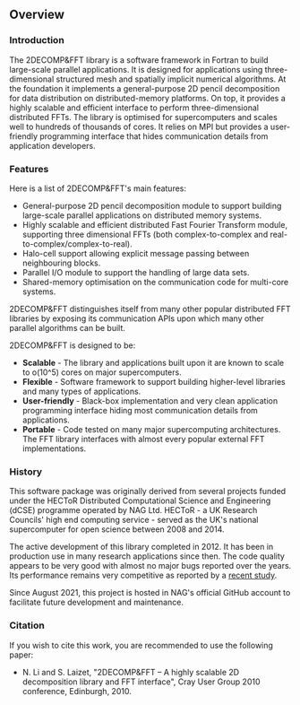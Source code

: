 ## Overview

### Introduction

The 2DECOMP&FFT library is a software framework in Fortran to build large-scale parallel applications. It is designed for applications using three-dimensional structured mesh and spatially implicit numerical algorithms. At the foundation it implements a general-purpose 2D pencil decomposition for data distribution on distributed-memory platforms. On top, it provides a highly scalable and efficient interface to perform three-dimensional distributed FFTs. The library is optimised for supercomputers and scales well to hundreds of thousands of cores. It relies on MPI but provides a user-friendly programming interface that hides communication details from application developers.

### Features

Here is a list of 2DECOMP&FFT's main features:

* General-purpose 2D pencil decomposition module to support building large-scale parallel applications on distributed memory systems.
* Highly scalable and efficient distributed Fast Fourier Transform module, supporting three dimensional FFTs (both complex-to-complex and real-to-complex/complex-to-real).
* Halo-cell support allowing explicit message passing between neighbouring blocks.
* Parallel I/O module to support the handling of large data sets.
* Shared-memory optimisation on the communication code for multi-core systems.

2DECOMP&FFT distinguishes itself from many other popular distributed FFT libraries by exposing its communication APIs upon which many other parallel algorithms can be built.

2DECOMP&FFT is designed to be:

* **Scalable** - The library and applications built upon it are known to scale to o(10^5) cores on major supercomputers.
* **Flexible** - Software framework to support building higher-level libraries and many types of applications.
* **User-friendly** - Black-box implementation and very clean application programming interface hiding most communication details from applications.
* **Portable** - Code tested on many major supercomputing architectures. The FFT library interfaces with almost every popular external FFT implementations.

### History

This software package was originally derived from several projects funded under the HECToR Distributed Computational Science and Engineering (dCSE) programme operated by NAG Ltd. HECToR - a UK Research Councils' high end computing service - served as the UK's national supercomputer for open science between 2008 and 2014.

The active development of this library completed in 2012. It has been in production use in many research applications since then. The code quality appears to be very good with almost no major bugs reported over the years. Its performance remains very competitive as reported by a [recent study](https://www.icl.utk.edu/files/publications/2021/icl-utk-1490-2021.pdf). 

Since August 2021, this project is hosted in NAG's official GitHub account to facilitate future development and maintenance.

### Citation

If you wish to cite this work, you are recommended to use the following paper:

* N. Li and S. Laizet, "2DECOMP&FFT – A highly scalable 2D decomposition library and FFT interface", Cray User Group 2010 conference, Edinburgh, 2010.